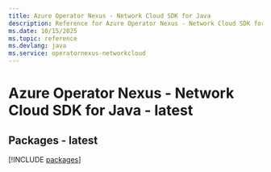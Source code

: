 ```yaml
---
title: Azure Operator Nexus - Network Cloud SDK for Java
description: Reference for Azure Operator Nexus - Network Cloud SDK for Java
ms.date: 10/15/2025
ms.topic: reference
ms.devlang: java
ms.service: operatornexus-networkcloud
---
```

# Azure Operator Nexus - Network Cloud SDK for Java - latest
## Packages - latest
[!INCLUDE [packages](operator-nexus---network-cloud-index.md)]
